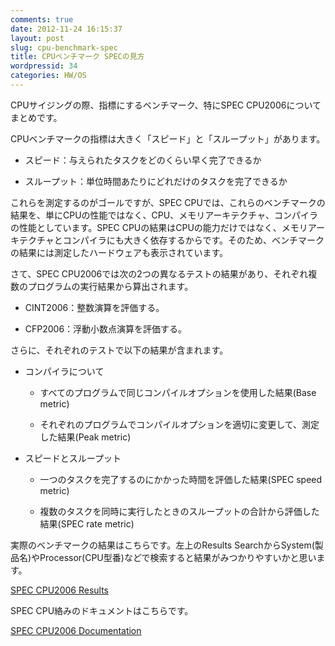 ```yaml
---
comments: true
date: 2012-11-24 16:15:37
layout: post
slug: cpu-benchmark-spec
title: CPUベンチマーク SPECの見方
wordpressid: 34
categories: HW/OS
---
```


CPUサイジングの際、指標にするベンチマーク、特にSPEC CPU2006についてまとめです。

CPUベンチマークの指標は大きく「スピード」と「スループット」があります。



	
  * スピード：与えられたタスクをどのくらい早く完了できるか

	
  * スループット：単位時間あたりにどれだけのタスクを完了できるか


これらを測定するのがゴールですが、SPEC CPUでは、これらのベンチマークの結果を、単にCPUの性能ではなく、CPU、メモリアーキテクチャ、コンパイラの性能としています。SPEC CPUの結果はCPUの能力だけではなく、メモリアーキテクチャとコンパイラにも大きく依存するからです。そのため、ベンチマークの結果には測定したハードウェアも表示されています。

<!--more-->

さて、SPEC CPU2006では次の2つの異なるテストの結果があり、それぞれ複数のプログラムの実行結果から算出されます。

	
  * CINT2006：整数演算を評価する。

	
  * CFP2006：浮動小数点演算を評価する。


さらに、それぞれのテストで以下の結果が含まれます。

	
  * コンパイラについて

	
    * すべてのプログラムで同じコンパイルオプションを使用した結果(Base metric)

	
    * それぞれのプログラムでコンパイルオプションを適切に変更して、測定した結果(Peak metric)




	
  * スピードとスループット

	
    * 一つのタスクを完了するのにかかった時間を評価した結果(SPEC speed metric)

	
    * 複数のタスクを同時に実行したときのスループットの合計から評価した結果(SPEC rate metric)





実際のベンチマークの結果はこちらです。左上のResults SearchからSystem(製品名)やProcessor(CPU型番)などで検索すると結果がみつかりやすいかと思います。

[SPEC CPU2006 Results](http://www.spec.org/cpu2006/results/)

SPEC CPU絡みのドキュメントはこちらです。

[SPEC CPU2006 Documentation](http://www.spec.org/cpu2006/Docs/)
